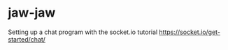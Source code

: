 # jaw-jaw

Setting up a chat program with the socket.io tutorial
https://socket.io/get-started/chat/
